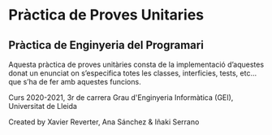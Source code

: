# Pràctica de Proves Unitaries
## Pràctica de Enginyeria del Programari 

Aquesta pràctica de proves unitàries consta de la implementació 
d’aquestes donat un enunciat on s’especifica totes les classes, 
interficies, tests, etc… que s’ha de fer amb aquestes funcions.



Curs 2020-2021, 3r de carrera
Grau d'Enginyeria Informàtica (GEI), Universitat de Lleida



Created by Xavier Reverter, Ana Sánchez & Iñaki Serrano
